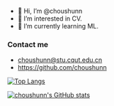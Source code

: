 - 👋 Hi, I’m @choushunn
- 👀 I’m interested in CV.
- 🌱 I’m currently learning ML.

### Contact me
- choushunn@stu.cqut.edu.cn
- https://github.com/choushunn

[![Top Langs](https://github-readme-stats.vercel.app/api/top-langs/?username=choushunn)](https://github.com/anuraghazra/github-readme-stats)

[![choushunn's GitHub stats](https://github-readme-stats.vercel.app/api?username=choushunn)](https://github.com/anuraghazra/github-readme-stats&show_icons=true&theme=radical)

<!---
choushunn/choushunn is a ✨ special ✨ repository because its `README.md` (this file) appears on your GitHub profile.
You can click the Preview link to take a look at your changes.
--->

